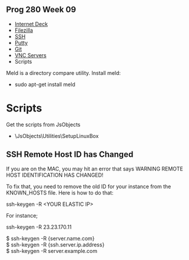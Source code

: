 ## Prog 280 Week 09

-  [Internet Deck](http://bit.ly/Xk4H5t)
-  [Filezilla](http://www.elvenware.com/charlie/development/cloud/SshFtpsPutty.html#filezilla)
-  [SSH](http://www.elvenware.com/charlie/development/cloud/SshFtpsPutty.html#networks-ssh-sftp-and-putty)
-  [Putty](http://www.elvenware.com/charlie/development/cloud/SshFtpsPutty.html#connecting-to-an-ssh-server-with-putty)
-  [Git](http://www.elvenware.com/charlie/development/cloud/Git.html)
-  [VNC Servers](http://www.elvenware.com/charlie/development/cloud/SshFtpsPutty.html#vnc)
-  Scripts

Meld is a directory compare utility. Install meld:

  - sudo apt-get install meld
  
# Scripts

Get the scripts from JsObjects

-  \\JsObjects\\Utilities\\SetupLinuxBox



SSH Remote Host ID has Changed 
-------------------------------

If you are on the MAC, you may hit an error that says WARNING REMOTE HOST
IDENTIFICATION HAS CHANGED!

To fix that, you need to remove the old ID for your instance from the
KNOWN_HOSTS file. Here is how to do that:

ssh-keygen -R \<YOUR ELASTIC IP\>

For instance;

ssh-keygen -R 23.23.170.11

\$ ssh-keygen -R {server.name.com}  
\$ ssh-keygen -R {ssh.server.ip.address}  
\$ ssh-keygen -R server.example.com
